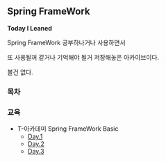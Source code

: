 ## Spring FrameWork

**Today I Leaned**

Spring FrameWork 공부하나거나 사용하면서

또 사용될꺼 같거나 기억해야 될거 저장해놓은 아카이브이다.

볼건 없다.

### 목차

### 교육
- T-아카데미 Spring FrameWork Basic
    - [Day.1]()
    - [Day.2]()
    - [Day.3]()